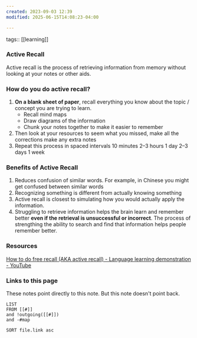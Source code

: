 ```yaml
---
created: 2023-09-03 12:39
modified: 2025-06-15T14:08:23-04:00

---
```

tags:: [[learning]]

### Active Recall
Active recall is the process of retrieving information from memory without looking at your notes or other aids.
### How do you do active recall?
1. **On a blank sheet of paper**, recall everything you know about the topic / concept you are trying to learn.
	- Recall mind maps
	- Draw diagrams of the information
	- Chunk your notes together to make it easier to remember
2. Then look at your resources to seem what you missed, make all the corrections make any extra notes
3. Repeat this process in spaced intervals
	10 minutes
	2–3 hours
	1 day
	2–3 days
	1 week

### Benefits of Active Recall
1. Reduces confusion of similar words. For example, in Chinese you might get confused between similar words
2. Recognizing something is different from actually knowing something
3. Active recall is closest to simulating how you would actually apply the information.
4. Struggling to retrieve information helps the brain learn and remember better **even if the retrieval is unsuccessful or incorrect**. The process of strengthing the ability to search and find that information helps people remember better.


### Resources
[How to do free recall (AKA active recall) - Language learning demonstration - YouTube](https://www.youtube.com/watch?v=FatnXnlwAc4)

### Links to this page
These notes point directly to this note. But this note doesn't point back.
```dataview
LIST
FROM [[#]]
and !outgoing([[#]])
and -#map

SORT file.link asc
```
